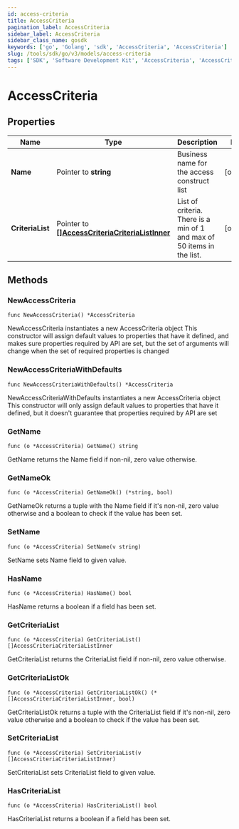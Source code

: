 ```yaml
---
id: access-criteria
title: AccessCriteria
pagination_label: AccessCriteria
sidebar_label: AccessCriteria
sidebar_class_name: gosdk
keywords: ['go', 'Golang', 'sdk', 'AccessCriteria', 'AccessCriteria'] 
slug: /tools/sdk/go/v3/models/access-criteria
tags: ['SDK', 'Software Development Kit', 'AccessCriteria', 'AccessCriteria']
---
```


# AccessCriteria

## Properties

Name | Type | Description | Notes
------------ | ------------- | ------------- | -------------
**Name** | Pointer to **string** | Business name for the access construct list | [optional] 
**CriteriaList** | Pointer to [**[]AccessCriteriaCriteriaListInner**](access-criteria-criteria-list-inner) | List of criteria. There is a min of 1 and max of 50 items in the list. | [optional] 

## Methods

### NewAccessCriteria

`func NewAccessCriteria() *AccessCriteria`

NewAccessCriteria instantiates a new AccessCriteria object
This constructor will assign default values to properties that have it defined,
and makes sure properties required by API are set, but the set of arguments
will change when the set of required properties is changed

### NewAccessCriteriaWithDefaults

`func NewAccessCriteriaWithDefaults() *AccessCriteria`

NewAccessCriteriaWithDefaults instantiates a new AccessCriteria object
This constructor will only assign default values to properties that have it defined,
but it doesn't guarantee that properties required by API are set

### GetName

`func (o *AccessCriteria) GetName() string`

GetName returns the Name field if non-nil, zero value otherwise.

### GetNameOk

`func (o *AccessCriteria) GetNameOk() (*string, bool)`

GetNameOk returns a tuple with the Name field if it's non-nil, zero value otherwise
and a boolean to check if the value has been set.

### SetName

`func (o *AccessCriteria) SetName(v string)`

SetName sets Name field to given value.

### HasName

`func (o *AccessCriteria) HasName() bool`

HasName returns a boolean if a field has been set.

### GetCriteriaList

`func (o *AccessCriteria) GetCriteriaList() []AccessCriteriaCriteriaListInner`

GetCriteriaList returns the CriteriaList field if non-nil, zero value otherwise.

### GetCriteriaListOk

`func (o *AccessCriteria) GetCriteriaListOk() (*[]AccessCriteriaCriteriaListInner, bool)`

GetCriteriaListOk returns a tuple with the CriteriaList field if it's non-nil, zero value otherwise
and a boolean to check if the value has been set.

### SetCriteriaList

`func (o *AccessCriteria) SetCriteriaList(v []AccessCriteriaCriteriaListInner)`

SetCriteriaList sets CriteriaList field to given value.

### HasCriteriaList

`func (o *AccessCriteria) HasCriteriaList() bool`

HasCriteriaList returns a boolean if a field has been set.


